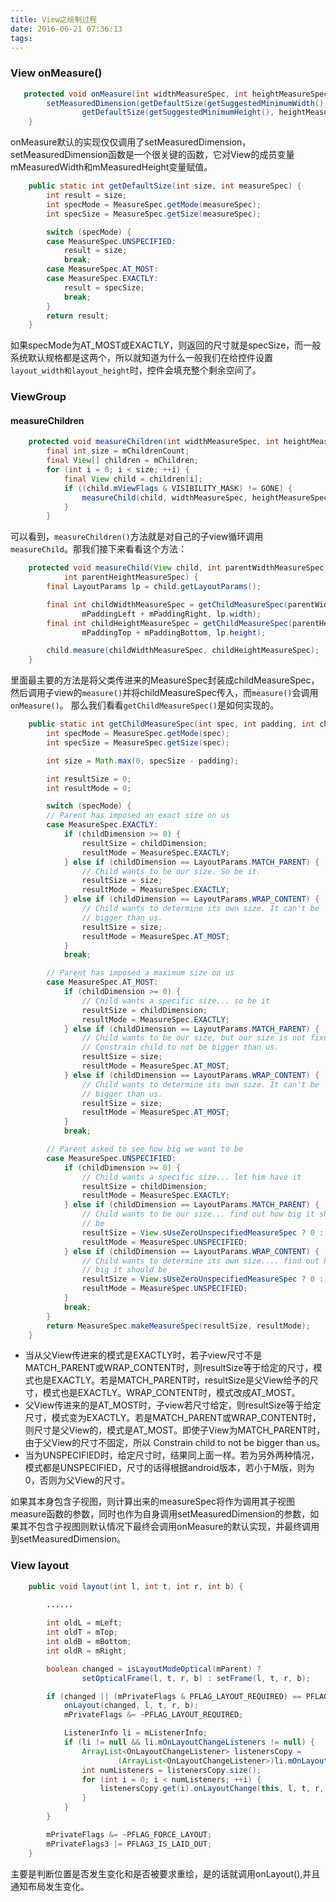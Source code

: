 ```yaml
---
title: View之绘制过程
date: 2016-06-21 07:36:13
tags:
---
```


### View onMeasure()

```java
   protected void onMeasure(int widthMeasureSpec, int heightMeasureSpec) {
        setMeasuredDimension(getDefaultSize(getSuggestedMinimumWidth(), widthMeasureSpec),
                getDefaultSize(getSuggestedMinimumHeight(), heightMeasureSpec));
    }
```

onMeasure默认的实现仅仅调用了setMeasuredDimension，setMeasuredDimension函数是一个很关键的函数，它对View的成员变量mMeasuredWidth和mMeasuredHeight变量赋值。

```java
    public static int getDefaultSize(int size, int measureSpec) {
        int result = size;
        int specMode = MeasureSpec.getMode(measureSpec);
        int specSize = MeasureSpec.getSize(measureSpec);

        switch (specMode) {
        case MeasureSpec.UNSPECIFIED:
            result = size;
            break;
        case MeasureSpec.AT_MOST:
        case MeasureSpec.EXACTLY:
            result = specSize;
            break;
        }
        return result;
    }
```

如果specMode为AT_MOST或EXACTLY，则返回的尺寸就是specSize，而一般系统默认规格都是这两个，所以就知道为什么一般我们在给控件设置`layout_width和layout_height`时，控件会填充整个剩余空间了。

### ViewGroup 

#### measureChildren

```java
    protected void measureChildren(int widthMeasureSpec, int heightMeasureSpec) {
        final int size = mChildrenCount;
        final View[] children = mChildren;
        for (int i = 0; i < size; ++i) {
            final View child = children[i];
            if ((child.mViewFlags & VISIBILITY_MASK) != GONE) {
                measureChild(child, widthMeasureSpec, heightMeasureSpec);
            }
        }
```

可以看到，`measureChildren()`方法就是对自己的子view循环调用`measureChild`。那我们接下来看看这个方法：

```java
    protected void measureChild(View child, int parentWidthMeasureSpec,
            int parentHeightMeasureSpec) {
        final LayoutParams lp = child.getLayoutParams();

        final int childWidthMeasureSpec = getChildMeasureSpec(parentWidthMeasureSpec,
                mPaddingLeft + mPaddingRight, lp.width);
        final int childHeightMeasureSpec = getChildMeasureSpec(parentHeightMeasureSpec,
                mPaddingTop + mPaddingBottom, lp.height);

        child.measure(childWidthMeasureSpec, childHeightMeasureSpec);
    }
```

里面最主要的方法是将父类传进来的MeasureSpec封装成childMeasureSpec，然后调用子view的`measure()`并将childMeasureSpec传入，而`measure()`会调用`onMeasure()`。
那么我们看看`getChildMeasureSpec()`是如何实现的。

```java
    public static int getChildMeasureSpec(int spec, int padding, int childDimension) {
        int specMode = MeasureSpec.getMode(spec);
        int specSize = MeasureSpec.getSize(spec);

        int size = Math.max(0, specSize - padding);

        int resultSize = 0;
        int resultMode = 0;

        switch (specMode) {
        // Parent has imposed an exact size on us
        case MeasureSpec.EXACTLY:
            if (childDimension >= 0) {
                resultSize = childDimension;
                resultMode = MeasureSpec.EXACTLY;
            } else if (childDimension == LayoutParams.MATCH_PARENT) {
                // Child wants to be our size. So be it.
                resultSize = size;
                resultMode = MeasureSpec.EXACTLY;
            } else if (childDimension == LayoutParams.WRAP_CONTENT) {
                // Child wants to determine its own size. It can't be
                // bigger than us.
                resultSize = size;
                resultMode = MeasureSpec.AT_MOST;
            }
            break;

        // Parent has imposed a maximum size on us
        case MeasureSpec.AT_MOST:
            if (childDimension >= 0) {
                // Child wants a specific size... so be it
                resultSize = childDimension;
                resultMode = MeasureSpec.EXACTLY;
            } else if (childDimension == LayoutParams.MATCH_PARENT) {
                // Child wants to be our size, but our size is not fixed.
                // Constrain child to not be bigger than us.
                resultSize = size;
                resultMode = MeasureSpec.AT_MOST;
            } else if (childDimension == LayoutParams.WRAP_CONTENT) {
                // Child wants to determine its own size. It can't be
                // bigger than us.
                resultSize = size;
                resultMode = MeasureSpec.AT_MOST;
            }
            break;

        // Parent asked to see how big we want to be
        case MeasureSpec.UNSPECIFIED:
            if (childDimension >= 0) {
                // Child wants a specific size... let him have it
                resultSize = childDimension;
                resultMode = MeasureSpec.EXACTLY;
            } else if (childDimension == LayoutParams.MATCH_PARENT) {
                // Child wants to be our size... find out how big it should
                // be
                resultSize = View.sUseZeroUnspecifiedMeasureSpec ? 0 : size;
                resultMode = MeasureSpec.UNSPECIFIED;
            } else if (childDimension == LayoutParams.WRAP_CONTENT) {
                // Child wants to determine its own size.... find out how
                // big it should be
                resultSize = View.sUseZeroUnspecifiedMeasureSpec ? 0 : size;
                resultMode = MeasureSpec.UNSPECIFIED;
            }
            break;
        }
        return MeasureSpec.makeMeasureSpec(resultSize, resultMode);
    }
```
- 当从父View传进来的模式是EXACTLY时，若子view尺寸不是MATCH_PARENT或WRAP_CONTENT时，则resultSize等于给定的尺寸，模式也是EXACTLY。若是MATCH_PARENT时，resultSize是父View给予的尺寸，模式也是EXACTLY。WRAP_CONTENT时，模式改成AT_MOST。
- 父View传进来的是AT_MOST时，子view若尺寸给定，则resultSize等于给定尺寸，模式变为EXACTLY。若是MATCH_PARENT或WRAP_CONTENT时，则尺寸是父View的，模式是AT_MOST。即使子View为MATCH_PARENT时，由于父View的尺寸不固定，所以 Constrain child to not be bigger than us。
- 当为UNSPECIFIED时，给定尺寸时，结果同上面一样。若为另外两种情况，模式都是UNSPECIFIED，尺寸的话得根据android版本，若小于M版，则为0，否则为父View的尺寸。

如果其本身包含子视图，则计算出来的measureSpec将作为调用其子视图measure函数的参数，同时也作为自身调用setMeasuredDimension的参数，如果其不包含子视图则默认情况下最终会调用onMeasure的默认实现，并最终调用到setMeasuredDimension。


### View layout

```java
    public void layout(int l, int t, int r, int b) {

		......
		
        int oldL = mLeft;
        int oldT = mTop;
        int oldB = mBottom;
        int oldR = mRight;

        boolean changed = isLayoutModeOptical(mParent) ?
                setOpticalFrame(l, t, r, b) : setFrame(l, t, r, b);

        if (changed || (mPrivateFlags & PFLAG_LAYOUT_REQUIRED) == PFLAG_LAYOUT_REQUIRED) {
            onLayout(changed, l, t, r, b);
            mPrivateFlags &= ~PFLAG_LAYOUT_REQUIRED;

            ListenerInfo li = mListenerInfo;
            if (li != null && li.mOnLayoutChangeListeners != null) {
                ArrayList<OnLayoutChangeListener> listenersCopy =
                        (ArrayList<OnLayoutChangeListener>)li.mOnLayoutChangeListeners.clone();
                int numListeners = listenersCopy.size();
                for (int i = 0; i < numListeners; ++i) {
                    listenersCopy.get(i).onLayoutChange(this, l, t, r, b, oldL, oldT, oldR, oldB);
                }
            }
        }

        mPrivateFlags &= ~PFLAG_FORCE_LAYOUT;
        mPrivateFlags3 |= PFLAG3_IS_LAID_OUT;
    }
```

主要是判断位置是否发生变化和是否被要求重绘，是的话就调用onLayout(),并且通知布局发生变化。

